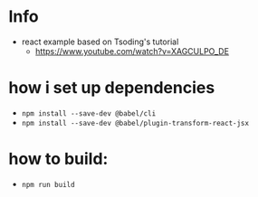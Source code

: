 # Info
- react example based on Tsoding's tutorial
  - https://www.youtube.com/watch?v=XAGCULPO_DE

# how i set up dependencies
- `npm install --save-dev @babel/cli`
- `npm install --save-dev @babel/plugin-transform-react-jsx`

# how to build:
- `npm run build`
